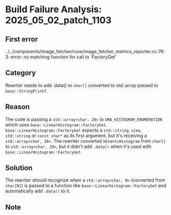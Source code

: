 # Build Failure Analysis: 2025_05_02_patch_1103

## First error

../../components/image_fetcher/core/image_fetcher_metrics_reporter.cc:76:3: error: no matching function for call to 'FactoryGet'

## Category
Rewriter needs to add .data() to `char[]` converted to std::array passed to `base::StringPrintf`.

## Reason
The code is passing a `std::array<char, 20>` to `UMA_HISTOGRAM_ENUMERATION` which uses `base::LinearHistogram::FactoryGet`.
`base::LinearHistogram::FactoryGet` expects a `std::string_view`, `std::string` or `const char*` as its first argument, but it's receiving a `std::array<char, 20>`.
The rewriter converted `kEventsHistogram` from `char[]` to `std::array<char, 20>`, but it didn't add `.data()` when it's used with `base::LinearHistogram::FactoryGet`.

## Solution
The rewriter should recognize when a `std::array<char, N>` (converted from `char[N]`) is passed to a function like `base::LinearHistogram::FactoryGet` and automatically add `.data()` to it.

## Note